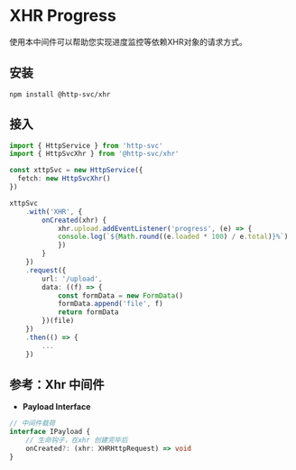 # XHR Progress <Badge type="warning" text="操作指南" />

使用本中间件可以帮助您实现进度监控等依赖XHR对象的请求方式。

## 安装

```shell
npm install @http-svc/xhr
```

## 接入

```ts
import { HttpService } from 'http-svc'
import { HttpSvcXhr } from '@http-svc/xhr'

const xttpSvc = new HttpService({
  fetch: new HttpSvcXhr()
})

xttpSvc
    .with('XHR', {
        onCreated(xhr) {
            xhr.upload.addEventListener('progress', (e) => {
            console.log(`${Math.round((e.loaded * 100) / e.total)}%`)
            })
        }
    })
    .request({
        url: '/upload',
        data: ((f) => {
            const formData = new FormData()
            formData.append('file', f)
            return formData
        })(file)
    })
    .then(() => {
        ...
    })
```

## 参考：Xhr 中间件

- **Payload Interface**

```ts
// 中间件载荷
interface IPayload {
    // 生命钩子，在xhr 创建完毕后
    onCreated?: (xhr: XHRHttpRequest) => void
}
```
